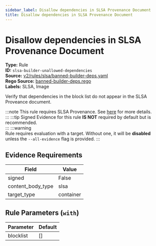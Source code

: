 ```yaml
---
sidebar_label: Disallow dependencies in SLSA Provenance Document
title: Disallow dependencies in SLSA Provenance Document
---  
```

# Disallow dependencies in SLSA Provenance Document  
**Type:** Rule  
**ID:** `slsa-builder-unallowed-dependencies`  
**Source:** [v2/rules/slsa/banned-builder-deps.yaml](https://github.com/scribe-public/sample-policies/blob/main/v2/rules/slsa/banned-builder-deps.yaml)  
**Rego Source:** [banned-builder-deps.rego](https://github.com/scribe-public/sample-policies/blob/main/v2/rules/slsa/banned-builder-deps.rego)  
**Labels:** SLSA, Image  

Verify that dependencies in the block list do not appear in the SLSA Proveance document.

:::note 
This rule requires SLSA Provenance. See [here](https://deploy-preview-299--scribe-security.netlify.app/docs/valint/help/valint_slsa) for more details.  
::: 
:::tip 
Signed Evidence for this rule **IS NOT** required by default but is recommended.  
::: 
:::warning  
Rule requires evaluation with a target. Without one, it will be **disabled** unless the `--all-evidence` flag is provided.
::: 

## Evidence Requirements  
| Field | Value |
|-------|-------|
| signed | False |
| content_body_type | slsa |
| target_type | container |

## Rule Parameters (`with`)  
| Parameter | Default |
|-----------|---------|
| blocklist | [] |

